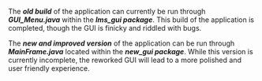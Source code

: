 The ***old build*** of the application can currently be run through ***GUI_Menu.java*** within the ***lms_gui package***. This build of the application is completed, though the GUI is finicky and riddled with bugs.

The ***new and improved version*** of the application can be run through ***MainFrame.java*** located within the ***new_gui package***. While this version is currently incomplete, the reworked GUI will lead to a more polished and user friendly experience.